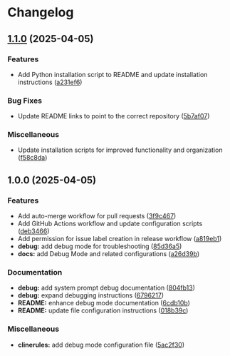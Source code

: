 # Changelog

## [1.1.0](https://github.com/FrancisVarga/roo-code-memory-bank/compare/v1.0.0...v1.1.0) (2025-04-05)


### Features

* Add Python installation script to README and update installation instructions ([a231ef6](https://github.com/FrancisVarga/roo-code-memory-bank/commit/a231ef631aff590f4549de949f1894a3cda507d8))


### Bug Fixes

* Update README links to point to the correct repository ([5b7af07](https://github.com/FrancisVarga/roo-code-memory-bank/commit/5b7af0718139263ed06d4c25a1a35f7b0a26470a))


### Miscellaneous

* Update installation scripts for improved functionality and organization ([f58c8da](https://github.com/FrancisVarga/roo-code-memory-bank/commit/f58c8da45eb78b330576ff7179dd9624896634af))

## 1.0.0 (2025-04-05)


### Features

* Add auto-merge workflow for pull requests ([3f9c467](https://github.com/FrancisVarga/roo-code-memory-bank/commit/3f9c46742adf480d28adf9ae230cbffd621e6e7c))
* Add GitHub Actions workflow and update configuration scripts ([deb3466](https://github.com/FrancisVarga/roo-code-memory-bank/commit/deb3466cbcdb5ab6d27d6ef1c0ab72a538355341))
* Add permission for issue label creation in release workflow ([a819eb1](https://github.com/FrancisVarga/roo-code-memory-bank/commit/a819eb123ac4c9a8f0fbd6bbb6bc45a9361d9274))
* **debug:** add debug mode for troubleshooting ([85d36a5](https://github.com/FrancisVarga/roo-code-memory-bank/commit/85d36a5a90ad6c94e2fcb4f91e03f62ba88fe4f3))
* **docs:** add Debug Mode and related configurations ([a26d39b](https://github.com/FrancisVarga/roo-code-memory-bank/commit/a26d39b191bbd5032b31eb9f855b9395ccb108b9))


### Documentation

* **debug:** add system prompt debug documentation ([804fb13](https://github.com/FrancisVarga/roo-code-memory-bank/commit/804fb134b9dd7e69e380b4d3adce4e8a61b9e4b4))
* **debug:** expand debugging instructions ([6796217](https://github.com/FrancisVarga/roo-code-memory-bank/commit/6796217c1cd805a8064c1c00309d890067381c8c))
* **README:** enhance debug mode documentation ([6cdb10b](https://github.com/FrancisVarga/roo-code-memory-bank/commit/6cdb10bc278c6cd8b11f5475b33376ef15f62373))
* **README:** update file configuration instructions ([018b39c](https://github.com/FrancisVarga/roo-code-memory-bank/commit/018b39c0e2299bb2057f27d6eabe938cec80e512))


### Miscellaneous

* **clinerules:** add debug mode configuration file ([5ac2f30](https://github.com/FrancisVarga/roo-code-memory-bank/commit/5ac2f309f00d4367cadcab7345971929612b7283))
